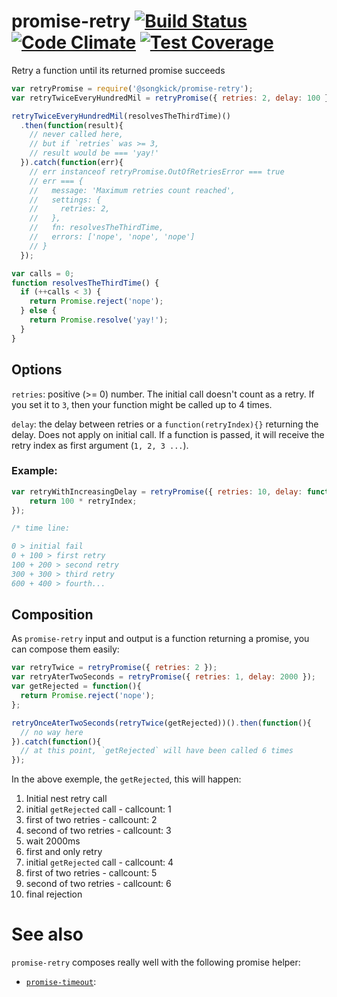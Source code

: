 # promise-retry [![Build Status](https://travis-ci.org/songkick/promise-retry.svg)](https://travis-ci.org/songkick/promise-retry) [![Code Climate](https://codeclimate.com/github/songkick/promise-retry/badges/gpa.svg)](https://codeclimate.com/github/songkick/promise-retry) [![Test Coverage](https://codeclimate.com/github/songkick/promise-retry/badges/coverage.svg)](https://codeclimate.com/github/songkick/promise-retry/coverage)

Retry a function until its returned promise succeeds

```js
var retryPromise = require('@songkick/promise-retry');
var retryTwiceEveryHundredMil = retryPromise({ retries: 2, delay: 100 });

retryTwiceEveryHundredMil(resolvesTheThirdTime)()
  .then(function(result){
    // never called here,
    // but if `retries` was >= 3,
    // result would be === 'yay!'
  }).catch(function(err){
    // err instanceof retryPromise.OutOfRetriesError === true
    // err === {
    //   message: 'Maximum retries count reached',
    //   settings: {
    //     retries: 2,
    //   },
    //   fn: resolvesTheThirdTime,
    //   errors: ['nope', 'nope', 'nope']
    // }
  });

var calls = 0;
function resolvesTheThirdTime() {
  if (++calls < 3) {
    return Promise.reject('nope');
  } else {
    return Promise.resolve('yay!');
  }
}
```

## Options

`retries`: positive (>= 0) number. The initial call doesn't count as a retry. If you set it to `3`, then your function might be called up to 4 times.

`delay`: the delay between retries or a `function(retryIndex){}` returning the delay. Does not apply on initial call. If a function is passed, it will receive the retry index as first argument (`1, 2, 3 ...`).

### Example:

```js
var retryWithIncreasingDelay = retryPromise({ retries: 10, delay: function(retryIndex) {
    return 100 * retryIndex;
});

/* time line:

0 > initial fail
0 + 100 > first retry
100 + 200 > second retry
300 + 300 > third retry
600 + 400 > fourth...

```

## Composition

As `promise-retry` input and output is a function returning a promise, you can compose them easily:

```js
var retryTwice = retryPromise({ retries: 2 });
var retryAterTwoSeconds = retryPromise({ retries: 1, delay: 2000 });
var getRejected = function(){
  return Promise.reject('nope');
};

retryOnceAterTwoSeconds(retryTwice(getRejected))().then(function(){
  // no way here
}).catch(function(){
  // at this point, `getRejected` will have been called 6 times
});
```

In the above exemple, the `getRejected`, this will happen:

1. Initial nest retry call
  1. initial `getRejected` call - callcount: 1
  1. first of two retries - callcount: 2
  1. second of two retries - callcount: 3
1. wait 2000ms
1. first and only retry
  1. initial `getRejected` call - callcount: 4
  1. first of two retries - callcount: 5
  1. second of two retries - callcount: 6
1. final rejection

# See also

`promise-retry` composes really well with the following promise helper:

* [`promise-timeout`](https://github.com/songkick/promise-timeout):
